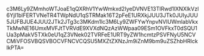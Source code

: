 c3M6Ly9ZMmhoWTJoaE1qQXRhV1YwWmkxd2IyeDVNVE13TlRwd1lXNXlkVzl6YjI1blFERTVNeTR4TWpNdU1qSTRMak16T2pFeE1URXkjJUU3JTk0JUIyJUU5JUFBJUE4JUU2JTk2JTg3c3MKdm1lc3M6Ly9ZWFYwYnpvNVlUWmlabVkxTkMwNE16UmxMVFJtTVRVdE9XVXdNQzAzWWpaa09ESm1OVFkxT0dSQU1Ua3pMakV5TXk0eU1qZ3VNek02TVRFeE1URT9yZW1hcmtzPSVFNyU5NCVCMiVFOSVBQSVBOCVFNCVCQSU5MXZtZXNzJm9iZnM9bm9uZSZhbHRlcklkPTA=
